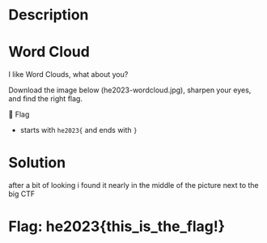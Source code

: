 # Description

# Word Cloud

I like Word Clouds, what about you?

Download the image below (he2023-wordcloud.jpg), sharpen your eyes, and find the right flag.

🚩 Flag

 - starts with `he2023{` and ends with `}`

# Solution

after a bit of looking i found it nearly in the middle of the picture next to the big CTF

# Flag: he2023{this_is_the_flag!}
